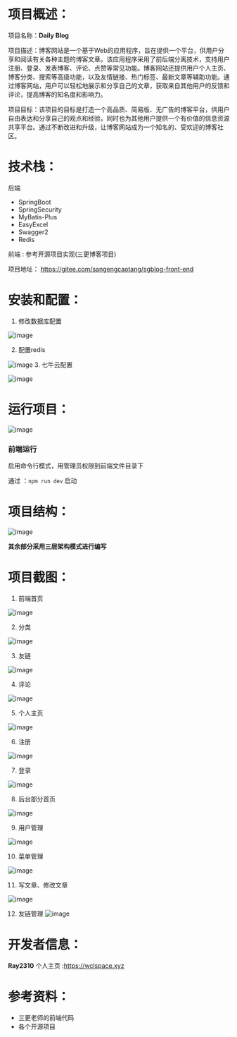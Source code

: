 # 项目概述：

项目名称：**Daily Blog**

项目描述：博客网站是一个基于Web的应用程序，旨在提供一个平台，供用户分享和阅读有关各种主题的博客文章。该应用程序采用了前后端分离技术，支持用户注册、登录、发表博客、评论、点赞等常见功能。博客网站还提供用户个人主页、博客分类、搜索等高级功能，以及友情链接、热门标签、最新文章等辅助功能。通过博客网站，用户可以轻松地展示和分享自己的文章，获取来自其他用户的反馈和评论，提高博客的知名度和影响力。

项目目标：该项目的目标是打造一个高品质、简易版、无广告的博客平台，供用户自由表达和分享自己的观点和经验，同时也为其他用户提供一个有价值的信息资源共享平台。通过不断改进和升级，让博客网站成为一个知名的、受欢迎的博客社区。





# 技术栈：

后端

- SpringBoot
- SpringSecurity
- MyBatis-Plus
- EasyExcel
- Swagger2
- Redis

前端 : 参考开源项目实现(三更博客项目)

项目地址： https://gitee.com/sangengcaotang/sgblog-front-end





# 安装和配置：

1. 修改数据库配置

![image](https://user-images.githubusercontent.com/109897266/230755670-257a101c-f860-408f-9a8c-0274653be301.png)

2. 配置redis

![image](https://user-images.githubusercontent.com/109897266/230755679-ec30b5b4-856c-40e9-88d4-0cdaea8c145e.png)
3. 七牛云配置

![image](https://user-images.githubusercontent.com/109897266/230755695-4834dba5-b9af-4f4e-9f32-5546f0695af2.png)




# 运行项目：

![image](https://user-images.githubusercontent.com/109897266/230755712-f1544af7-003d-4a3a-8160-0ae7dd14b7b2.png)


### 前端运行 

启用命令行模式，用管理员权限到前端文件目录下

通过 ：`npm run dev` 启动





# 项目结构：

![image](https://user-images.githubusercontent.com/109897266/230755722-74468474-58f3-4b36-8c4f-c2be9b8a8235.png)


**其余部分采用三层架构模式进行编写**

# 项目截图：

1. 前端首页

![image](https://user-images.githubusercontent.com/109897266/230755731-90d31f52-b501-4109-831c-c0ae5b3fbbf7.png)


2. 分类

![image](https://user-images.githubusercontent.com/109897266/230755735-ccd1b6d3-b1ad-45b3-81f1-c6c4b76733f6.png)



3. 友链

![image](https://user-images.githubusercontent.com/109897266/230755741-3efbcde7-e52b-48b5-b125-d539bea20718.png)


4. 评论

![image](https://user-images.githubusercontent.com/109897266/230755746-6f8730f0-e4a4-4b95-a98f-594edeb03988.png)


5. 个人主页

![image](https://user-images.githubusercontent.com/109897266/230755750-2970f7e8-665c-4a20-9320-232434fb3db2.png)

6. 注册

![image](https://user-images.githubusercontent.com/109897266/230755754-a60cd1de-0bf6-4b5c-960c-930ab2a4354b.png)



7. 登录

![image](https://user-images.githubusercontent.com/109897266/230755760-0384ce5a-4a8c-4c7c-8da7-4762463e6587.png)



8. 后台部分首页

![image](https://user-images.githubusercontent.com/109897266/230755771-af103cef-a09c-45f2-a337-a12c5bbf170d.png)

9. 用户管理

![image](https://user-images.githubusercontent.com/109897266/230755773-6c7876a2-053a-4069-9d77-5a9affed1b83.png)

10. 菜单管理

![image](https://user-images.githubusercontent.com/109897266/230755777-d52d92a9-cc99-42c7-bdcd-63a24de8e74c.png)


11. 写文章、修改文章

![image](https://user-images.githubusercontent.com/109897266/230755782-2f5a6747-48dd-4a38-a09a-bd43e5872419.png)



12. 友链管理
![image](https://user-images.githubusercontent.com/109897266/230755787-7f865a8e-5f9a-475f-b674-8bad1402aae6.png)



# 开发者信息：

**Ray2310** 个人主页  :https://wclspace.xyz 



# 参考资料：

- 三更老师的前端代码
- 各个开源项目
